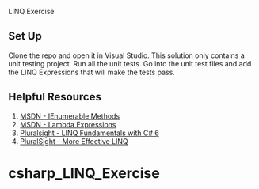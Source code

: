 
LINQ Exercise

## Set Up

Clone the repo and open it in Visual Studio. This solution only contains a unit testing project. Run all the unit tests. Go into the unit test files and add the LINQ Expressions that will make the tests pass.

## Helpful Resources
1. [MSDN - IEnumerable<T> Methods](https://msdn.microsoft.com/en-us/library/ckzcawb8(v=vs.110).aspx)
2. [MSDN - Lambda Expressions](https://msdn.microsoft.com/en-us/library/bb397687.aspx)
3. [Pluralsight - LINQ Fundamentals with C# 6](https://www.pluralsight.com/courses/linq-fundamentals-csharp-6)
4. [PluralSight - More Effective LINQ](https://www.pluralsight.com/courses/linq-more-effective)

# csharp_LINQ_Exercise
